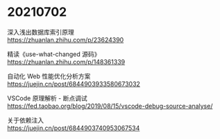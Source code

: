 # 20210702

深入浅出数据库索引原理  
https://zhuanlan.zhihu.com/p/23624390

精读《use-what-changed 源码》  
https://zhuanlan.zhihu.com/p/148361339

自动化 Web 性能优化分析方案  
https://juejin.cn/post/6844903933580673032

VSCode 原理解析 - 断点调试  
https://fed.taobao.org/blog/2019/08/15/vscode-debug-source-analyse/

关于依赖注入  
https://juejin.cn/post/6844903740953067534
